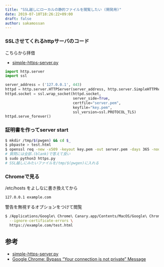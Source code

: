 ```yaml
---
title: "SSL越しにローカルの静的ファイルを閲覧したい (開発用)"
date: 2019-07-10T18:26:22+09:00
draft: false
author: sakamossan
---
```


### SSLさせてくれるhttpサーバのコード

こちらから拝借

- [simple-https-server.py](https://gist.github.com/DannyHinshaw/a3ac5991d66a2fe6d97a569c6cdac534)

```python
import http.server
import ssl

server_address = ('127.0.0.1', 443)
httpd = http.server.HTTPServer(server_address, http.server.SimpleHTTPRequestHandler)
httpd.socket = ssl.wrap_socket(httpd.socket,
                               server_side=True,
                               certfile="server.pem",
                               keyfile="key.pem",
                               ssl_version=ssl.PROTOCOL_TLS)
httpd.serve_forever()
```

### 証明書を作ってserver start

```bash
$ mkdir /tmp/$(pwgen) && cd $_
$ pbpaste > test.html
$ openssl req -new -x509 -keyout key.pem -out server.pem -days 365 -nodes
# 質問には全部.(blank)で答えて良い
$ sudo python3 https.py
# SSL越しにみたいファイルを/tmp/$(pwgen)に入れる
```


### Chromeで見る

/etc/hosts をよしなに書き換えてから

```
127.0.0.1 example.com
```

警告を無視するオプションをつけて閲覧

```bash
$ /Applications/Google\ Chrome\ Canary.app/Contents/MacOS/Google\ Chrome\ Canary \
  --ignore-certificate-errors \
  https://example.com/test.html
```


## 参考

- [simple-https-server.py](https://gist.github.com/DannyHinshaw/a3ac5991d66a2fe6d97a569c6cdac534)
- [Google Chrome: Bypass “Your connection is not private” Message](https://www.technipages.com/google-chrome-bypass-your-connection-is-not-private-message)
